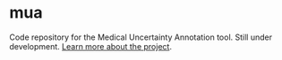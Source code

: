# mua
Code repository for the Medical Uncertainty Annotation tool. Still under development. [Learn more about the project](https://andre-ye.github.io/docs/projects/segmentation-goldilocks/).
